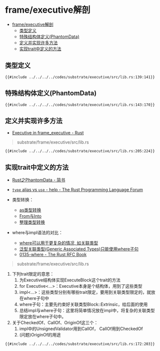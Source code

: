 # frame/executive解剖

<!--ts-->
* [frame/executive解剖](#frameexecutive解剖)
   * [类型定义](#类型定义)
   * [特殊结构体定义(PhantomData)](#特殊结构体定义phantomdata)
   * [定义并实现许多方法](#定义并实现许多方法)
   * [实现trait中定义的方法](#实现trait中定义的方法)

<!-- Created by https://github.com/ekalinin/github-markdown-toc -->
<!-- Added by: runner, at: Sat Sep  3 05:41:38 UTC 2022 -->

<!--te-->

## 类型定义


```rust, editable
{{#include ../../../../codes/substrate/executive/src/lib.rs:139:141}}
```

## 特殊结构体定义(PhantomData)


```rust, editable
{{#include ../../../../codes/substrate/executive/src/lib.rs:143:170}}
```

## 定义并实现许多方法

- [Executive in frame_executive - Rust](https://paritytech.github.io/substrate/master/frame_executive/struct.Executive.html)

> substrate/frame/executive/src/lib.rs

```rust, editable
{{#include ../../../../codes/substrate/executive/src/lib.rs:205:224}}
```

## 实现trait中定义的方法

- [Rust之PhantomData - 简书](https://www.jianshu.com/p/0d60c148c0c0)
- [`type` alias vs `use` - help - The Rust Programming Language Forum](https://users.rust-lang.org/t/type-alias-vs-use/7486)
- 类型转换：
    - [as类型转换](marginnote3app://note/EA8CFC57-E675-493B-ACBA-BE60163B32EC)
    - [From与Into](marginnote3app://note/C1F89C89-164E-4A63-9214-0E2E335DFD00)
    - [整理类型转换](marginnote3app://note/D27CC849-C8B6-477F-A76C-DFF423784062)

- where与impl语法的对比：
    - [where可以用于更复杂的情况, 如关联类型](marginnote3app://note/8974BCC4-5036-4051-913A-287D6C6A56A5)
    - [泛型关联类型(Generic Associated Types)只能使用where子句](marginnote3app://note/E1B86A91-9D49-4CC5-9344-CAEB316EAC41)
    - [0135-where - The Rust RFC Book](https://rust-lang.github.io/rfcs/0135-where.html)

> substrate/frame/executive/src/lib.rs

1. 下列trait限定的意思：
    1. 为Executive结构体实现ExecuteBlock这个trait的方法
    2. for Executive<...>：Executive本身是个结构体，用到了这些类型
    3. impl<...>：这些类型分别有哪些trait限定，要用到关联类型限定的，就放在where子句中
    4. where子句：主要先约束好关联类型Block::Extrinsic，给后面的使用
    5. 总结impl与where子句：这里将简单情况放在impl中，将复杂的关联类型限定放在where子句中。
2. 关于CheckedOf、CallOf、OriginOf这三个：
    1. impl中的UnsignedValidator用到CallOf， CallOf用到CheckedOf
    2. (问题)OriginOf的用途

```rust, editable
{{#include ../../../../codes/substrate/executive/src/lib.rs:172:203}}
```
